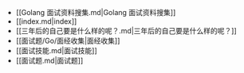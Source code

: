 - [[Golang 面试资料搜集.md|Golang 面试资料搜集]]
- [[index.md|index]]
- [[三年后的自己要是什么样的呢？.md|三年后的自己要是什么样的呢？]]
- [[面试题/Go/面经收集|面经收集]]
- [[面试技能.md|面试技能]]
- [[面试题.md|面试题]]
